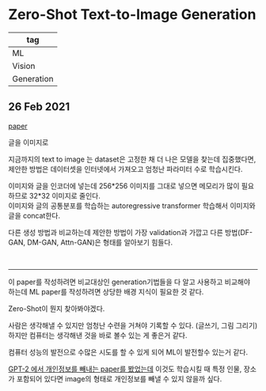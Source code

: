 # Zero-Shot Text-to-Image Generation

|tag|
|------|
|ML|
|Vision|
|Generation|

## 26 Feb 2021

[paper](https://arxiv.org/pdf/2102.12092.pdf)  

글을 이미지로  



지금까지의 text to image 는 dataset은 고정한 채 더 나은 모델을 찾는데 집중했다면, 제안한 방법은 데이터셋을 인터넷에서 가져오고 엄청난 파라미터 수로 학습시킨다.  

이미지와 글을 인코더에 넣는데 256\*256 이미지를 그대로 넣으면 메모리가 많이 필요하므로 32\*32 이미지로 줄인다.  
이미지와 글의 공통분포를 학습하는 autoregressive transformer 학습해서 이미지와 글을 concat한다.  

다른 생성 방법과 비교하는데 제안한 방법이 가장 validation과 가깝고 다른 방법(DF-GAN, DM-GAN, Attn-GAN)은 형태를 알아보기 힘들다.  


<br>

*****

이 paper를 작성하려면 비교대상인 generation기법들을 다 알고 사용하고 비교해야 하는데 ML paper를 작성하려면 상당한 배경 지식이 필요한 것 같다.  

Zero-Shot이 뭔지 찾아봐야겠다.  

사람은 생각해낼 수 있지만 엄청난 수련을 거쳐야 기록할 수 있다. (글쓰기, 그림 그리기)  
하지만 컴퓨터는 생각해낸 것을 바로 볼수 있는 게 좋은거 같다.  

컴퓨터 성능의 발전으로 수많은 시도를 할 수 있게 되어 ML이 발전할수 있는거 같다.  

[GPT-2 에서 개인정보를 빼내는 paper를 봤었는데](https://github.com/SHSongs/fast-paper/blob/main/ML/Extracting%20Training%20Data%20from%20Large%20Language%20Models.md) 이것도 학습시킬 때 특정 인물, 장소가 포함되어 있다면 image의 형태로 개인정보를 빼낼 수 있지 않을까 싶다.  